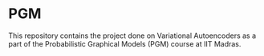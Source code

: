 # PGM
This repository contains the project done on Variational Autoencoders as a part of the Probabilistic Graphical Models (PGM) course at IIT Madras.
